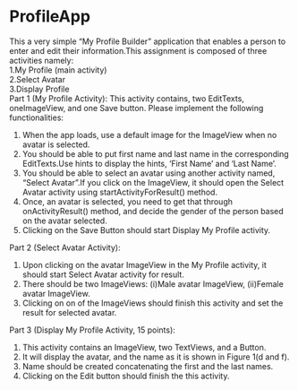 # ProfileApp

This a very simple “My Profile Builder” application that enables a person to enter and edit their information.This assignment is composed of three activities namely:  
1.My Profile (main activity)  
2.Select Avatar  
3.Display Profile  
Part 1 (My Profile Activity): This activity contains, two EditTexts, oneImageView, and one Save button. Please implement the following functionalities:  
1. When the app loads, use a default image for the ImageView when no avatar is selected.  
2. You should be able to put first name and last name in the corresponding EditTexts.Use hints to display the hints, ‘First Name’ and ‘Last Name’.  
3. You should be able to select an avatar using another activity named, “Select Avatar”.If you click on the ImageView, it should open the Select Avatar activity using
startActivityForResult() method.
4. Once, an avatar is selected, you need to get that through onActivityResult() method, and decide the gender of the person based on the avatar selected.
5. Clicking on the Save Button should start Display My Profile activity.

Part 2 (Select Avatar Activity):  
1. Upon clicking on the avatar ImageView in the My Profile activity, it should start Select Avatar activity for result.
2. There should be two ImageViews: (i)Male avatar ImageView, (ii)Female avatar ImageView.  
3. Clicking on on of the ImageViews should finish this activity and set the result for selected avatar.  

Part 3 (Display My Profile Activity, 15 points):  

1. This activity contains an ImageView, two TextViews, and a Button.
2. It will display the avatar, and the name as it is shown in Figure 1(d and f).
3. Name should be created concatenating the first and the last names.
4. Clicking on the Edit button should finish the this activity.
